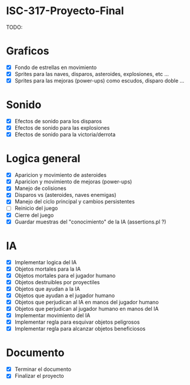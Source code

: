 # ISC-317-Proyecto-Final





TODO:

# Graficos
- [X] Fondo de estrellas en movimiento
- [X] Sprites para las naves, disparos, asteroides, explosiones, etc ...
- [X] Sprites para las mejoras (power-ups) como escudos, disparo doble ...
	
# Sonido
- [X] Efectos de sonido para los disparos
- [X] Efectos de sonido para las explosiones
- [X] Efectos de sonido para la victoria/derrota
	
# Logica general
- [X] Aparicion y movimiento de asteroides
- [X] Aparicion y movimiento de mejoras (power-ups)
- [X] Manejo de colisiones
- [X]	Disparos vs (asteroides, naves enemigas)
- [X] Manejo del ciclo principal y cambios persistentes
- [ ] Reinicio del juego
- [X] Cierre del juego
- [X] Guardar muestras del "conocimiento" de la IA (assertions.pl ?)
	
# IA
- [X] Implementar logica del IA
- [X] Objetos mortales para la IA
- [X] Objetos mortales para el jugador humano
- [X] Objetos destruibles por proyectiles
- [X] Objetos que ayudan a la IA
- [X] Objetos que ayudan a el jugador humano
- [X] Objetos que perjudican al IA en manos del jugador humano
- [X] Objetos que perjudican al jugador humano en manos del IA
- [X] Implementar movimiento del IA
- [X] Implementar regla para esquivar objetos peligrosos
- [X] Implementar regla para alcanzar objetos beneficiosos
	
# Documento
- [X] Terminar el documento
- [X]	Finalizar el proyecto
